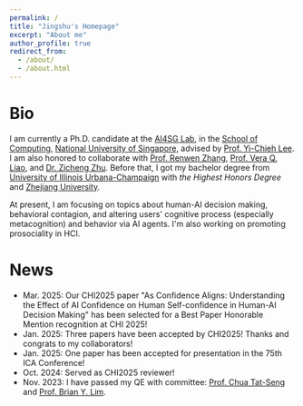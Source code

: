 ```yaml
---
permalink: /
title: "Jingshu's Homepage"
excerpt: "About me"
author_profile: true
redirect_from: 
  - /about/
  - /about.html
---
```


Bio
=====

I am currently a Ph.D. candidate at the [AI4SG Lab](https://www.ai4sg.org/about), in the [School of Computing](https://www.comp.nus.edu.sg/), [National University of Singapore](https://www.nus.edu.sg/), advised by [Prof. Yi-Chieh Lee](https://www.yclee.net/). I am also honored to collaborate with [Prof. Renwen Zhang](https://renwenzhang.com/), [Prof. Vera Q. Liao](https://qveraliao.com/), and [Dr. Zicheng Zhu](https://www.zicheng-zhu.com/). Before that, I got my bachelor degree from [University of Illinois Urbana-Champaign](https://illinois.edu/) with *the Highest Honors Degree* and [Zhejiang University](https://www.zju.edu.cn/).

At present, I am focusing on topics about human-AI decision making, behavioral contagion, and altering users' cognitive process (especially metacognition) and behavior via AI agents. I'm also working on promoting prosociality in HCI.

News
=====
* Mar. 2025: Our CHI2025 paper "As Confidence Aligns: Understanding the Effect of AI Confidence on Human Self-confidence in Human-AI Decision Making" has been selected for a Best Paper Honorable Mention recognition at CHI 2025!
* Jan. 2025: Three papers have been accepted by CHI2025! Thanks and congrats to my collaborators!
* Jan. 2025: One paper has been accepted for presentation in the 75th ICA Conference!
* Oct. 2024: Served as CHI2025 reviewer!
* Nov. 2023: I have passed my QE with committee: [Prof. Chua Tat-Seng​](https://www.chuatatseng.com/) and [Prof. Brian Y. Lim](https://www.brianlim.net/).

<!-- For more info about me, here is my [CV](http://jasonleejsl.github.io/files/CV_Jingshu_Li.pdf). -->
